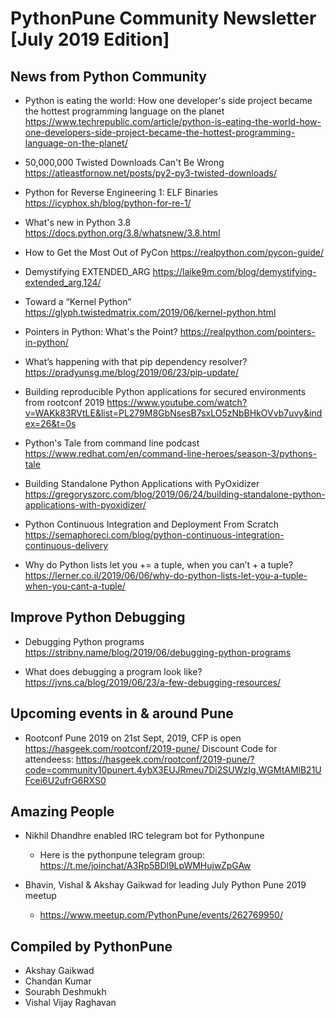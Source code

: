 # PythonPune Community Newsletter [July 2019 Edition]

## News from Python Community

* Python is eating the world: How one developer's side project became the hottest programming language on the planet 
  https://www.techrepublic.com/article/python-is-eating-the-world-how-one-developers-side-project-became-the-hottest-programming-language-on-the-planet/

* 50,000,000 Twisted Downloads Can't Be Wrong 
  https://atleastfornow.net/posts/py2-py3-twisted-downloads/

* Python for Reverse Engineering 1: ELF Binaries 
  https://icyphox.sh/blog/python-for-re-1/

* What's new in Python 3.8 
  https://docs.python.org/3.8/whatsnew/3.8.html

* How to Get the Most Out of PyCon 
  https://realpython.com/pycon-guide/

* Demystifying EXTENDED_ARG 
  https://laike9m.com/blog/demystifying-extended_arg,124/

* Toward a “Kernel Python” 
  https://glyph.twistedmatrix.com/2019/06/kernel-python.html

* Pointers in Python: What's the Point? 
  https://realpython.com/pointers-in-python/

* What’s happening with that pip dependency resolver? 
  https://pradyunsg.me/blog/2019/06/23/pip-update/

* Building reproducible Python applications for secured environments from rootconf 2019 
  https://www.youtube.com/watch?v=WAKk83RVtLE&list=PL279M8GbNsesB7sxLO5zNbBHkOVvb7uvy&index=26&t=0s

* Python's Tale from command line podcast 
  https://www.redhat.com/en/command-line-heroes/season-3/pythons-tale

* Building Standalone Python Applications with PyOxidizer 
  https://gregoryszorc.com/blog/2019/06/24/building-standalone-python-applications-with-pyoxidizer/

* Python Continuous Integration and Deployment From Scratch 
  https://semaphoreci.com/blog/python-continuous-integration-continuous-delivery

* Why do Python lists let you += a tuple, when you can’t + a tuple? 
  https://lerner.co.il/2019/06/06/why-do-python-lists-let-you-a-tuple-when-you-cant-a-tuple/

## Improve Python Debugging

* Debugging Python programs 
  https://stribny.name/blog/2019/06/debugging-python-programs

* What does debugging a program look like? 
  https://jvns.ca/blog/2019/06/23/a-few-debugging-resources/

## Upcoming events in & around Pune

* Rootconf Pune 2019 on 21st Sept, 2019, CFP is open 
  https://hasgeek.com/rootconf/2019-pune/
  Discount Code for attendeess: 
  https://hasgeek.com/rootconf/2019-pune/?code=community10punert.4ybX3EUJRmeu7Di2SUWzIg.WGMtAMlB21UFcei6U2ufrG6RXS0

## Amazing People
* Nikhil Dhandhre enabled IRC telegram bot for Pythonpune
  * Here is the pythonpune telegram group: 
    https://t.me/joinchat/A3Rp5BDl9LpWMHujwZpGAw

* Bhavin, Vishal & Akshay Gaikwad for leading July Python Pune 2019 meetup
  * https://www.meetup.com/PythonPune/events/262769950/

## Compiled by PythonPune
   * Akshay Gaikwad
   * Chandan Kumar
   * Sourabh Deshmukh
   * Vishal Vijay Raghavan
